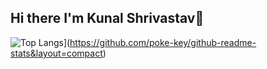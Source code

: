 ## Hi there I'm Kunal Shrivastav👋

![Top Langs](https://github-readme-stats.vercel.app/api/top-langs/?username=poke-key&layout=compact)](https://github.com/poke-key/github-readme-stats&layout=compact)
